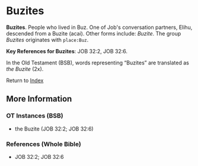 # Buzites
**Buzites**. 
People who lived in Buz. One of Job's conversation partners, Elihu, descended from a Buzite (acai). 
Other forms include: 
*Buzite*. 
The group _Buzites_ originates with `place:Buz`. 


**Key References for Buzites**: 
JOB 32:2, JOB 32:6. 


In the Old Testament (BSB), words representing “Buzites” are translated as 
*the Buzite* (2x). 




Return to [Index](00-Index.md)

## More Information

### OT Instances (BSB)

* the Buzite (JOB 32:2; JOB 32:6)



### References (Whole Bible)

* JOB 32:2; JOB 32:6



